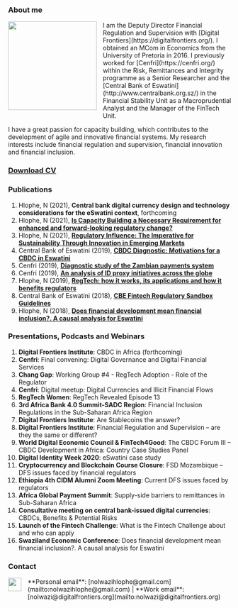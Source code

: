 ### **About me**
<dl>
<img src="LwaziMabhengu_01.jpg" style="border: 0pt none; margin-bottom: 1em; float: left; margin-right: 1em;" height="200">
<p style="text-align: left;">
</p>
</dl>
I am the Deputy Director Financial Regulation and Supervision with [Digital Frontiers](https://digitalfrontiers.org/). I obtained an MCom in Economics from the University of Pretoria in 2016. I previously worked for [Cenfri](https://cenfri.org/) within the Risk, Remittances and Integrity programme as a Senior Researcher and the [Central Bank of Eswatini](http://www.centralbank.org.sz/) in the Financial Stability Unit as a Macroprudential Analyst and the Manager of the FinTech Unit.



I have a great passion for capacity building, which contributes to the development of agile and innovative financial systems. My research interests include financial regulation and supervision, financial innovation and financial inclusion.

### [**Download CV**](https://www.dropbox.com/s/adyje70ohuctg09/NolwaziHlophe_CV.pdf?dl=0)

### **Publications**
1. Hlophe, N (2021), **Central bank digital currency design and technology considerations for the eSwatini context**, forthcoming 
2. Hlophe, N (2021), [**Is Capacity Building a Necessary Requirement for enhanced and forward-looking regulatory change?**](https://issuu.com/digitalbankerafrica/docs/digital_banker_africa_spring_2021)
3. Hlophe, N (2021), [**Regulatory Influence: The Imperative for Sustainability Through Innovation in Emerging Markets**](https://regtechafrica.com/regetechafrica-magazine/) 
4. Central Bank of Eswatini (2019), [**CBDC Diagnostic: Motivations for a CBDC in Eswatini**](https://www.centralbank.org.sz/fintech/cbdc/CBE-Cenfri%20CBDC%20Diagnostic_Phase1%20(002).pdf)
5. Cenfri (2019), [**Diagnostic study of the Zambian payments system**](https://cenfri.org/publications/diagnostic-study-of-the-zambian-payments-system/)
6. Cenfri (2019), [**An analysis of ID proxy initiatives across the globe**](https://cenfri.org/publications/an-analysis-of-id-proxy-initiatives-across-the-globe/)
7. Hlophe, N (2019), [**RegTech: how it works, its applications and how it benefits regulators**](https://www.centralbank.org.sz/media/newsletter/docs/CENTRATALK_20180206.pdf)
8. Central Bank of Eswatini (2018), [**CBE Fintech Regulatory Sandbox Guidelines**](https://www.centralbank.org.sz/fintech/sandbox/)
9. Hlophe, N (2018), [**Does financial development mean financial inclusion?. A causal analysis for Eswatini**](https://www.african-review.com/view-paper.php?serial=20191102135807-759399)

### **Presentations, Podcasts and Webinars** 

1. **Digital Frontiers Institute**: CBDC in Africa (forthcoming)
2. **Cenfri**: Final convening: Digital Governance and Digital Financial Services 
3. **Chang Gap**: Working Group #4 - RegTech Adoption - Role of the Regulator
4. **Cenfri**: Digital meetup: Digital Currencies and Illicit Financial Flows
5. **RegTech Women**: RegTech Revealed Episode 13
6. **3rd Africa Bank 4.0 Summit-SADC Region**: Financial Inclusion Regulations in the Sub-Saharan Africa Region
7. **Digital Frontiers Institute**: Are Stablecoins the answer?
8. **Digital Frontiers Institute**: Financial Regulation and Supervision – are they the same or different?
9. **World Digital Economic Council & FinTech4Good**: The CBDC Forum III – CBDC Development in Africa: Country Case Studies Panel
10. **Digital Identity Week 2020**: eSwatini case study
11. **Cryptocurrency and Blockchain Course Closure**: FSD Mozambique – DFS issues faced by financial regulators
12. **Ethiopia  4th CIDM Alumni Zoom Meeting**: Current DFS issues faced by regulators
13. **Africa Global Payment Summit**: Supply-side barriers to remittances in Sub-Saharan Africa
14. **Consultative meeting on central bank-issued digital currencies**: CBDCs, Benefits & Potential Risks
15. **Launch of the Fintech Challenge**: What is the Fintech Challenge about and who can apply
16. **Swaziland Economic Conference**: Does financial development mean financial inclusion?. A causal analysis for Eswatini

### **Contact**
<dl>
<a href="https://www.linkedin.com/in/nolwazi-hlophe"> 
<img src="Linkedin-Circle-SM-Button.png" style="border: 0pt none; margin-bottom: 1em; float: left; margin-right: 1em;" width="30" height="30">
<p style="text-align: left;">
</p>
</a>
</dl>
**Personal email**: [nolwazihlophe@gmail.com](mailto:nolwazihlophe@gmail.com) | **Work email**: [nolwazi@digitalfrontiers.org](mailto:nolwazi@digitalfrontiers.org) 
